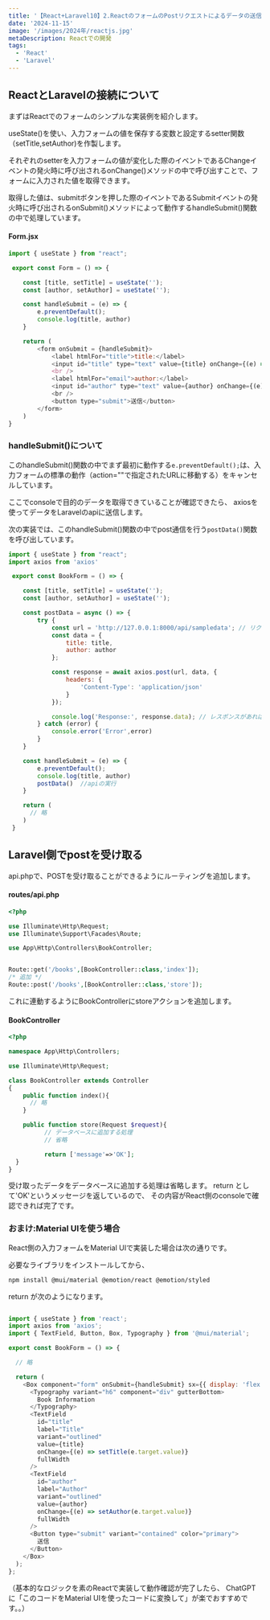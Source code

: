 ```yaml
---
title: '【React+Laravel10】2.ReactのフォームのPostリクエストによるデータの送信'
date: '2024-11-15'
image: '/images/2024年/reactjs.jpg'
metaDescription: Reactでの開発
tags:
  - 'React'
  - 'Laravel'
---
```


## ReactとLaravelの接続について

まずはReactでのフォームのシンプルな実装例を紹介します。

<red>useState()</red>を使い、入力フォームの値を保存する変数と設定するsetter関数（setTitle,setAuthor)を作製します。

それぞれのsetterを入力フォームの値が変化した際のイベントであるChangeイベントの発火時に呼び出される<red>onChange()</red>メソッドの中で呼び出すことで、フォームに入力された値を取得できます。

取得した値は、submitボタンを押した際のイベントであるSubmitイベントの発火時に呼び出される<red>onSubmit()</red>メソッドによって動作するhandleSubmit()関数の中で処理しています。



#### Form.jsx
```javascript
import { useState } from "react";

 export const Form = () => {

    const [title, setTitle] = useState('');
    const [author, setAuthor] = useState('');

    const handleSubmit = (e) => {
        e.preventDefault();
        console.log(title, author)
    }

    return (
        <form onSubmit = {handleSubmit}>
            <label htmlFor="title">title:</label>
            <input id="title" type="text" value={title} onChange={(e) => setTitle(e.target.value)} / >
            <br />
            <label htmlFor="email">author:</label>
            <input id="author" type="text" value={author} onChange={(e) => setAuthor(e.target.value)} />
            <br />
            <button type="submit">送信</button>
        </form>
    )
}
```

### handleSubmit()について

このhandleSubmit()関数の中でまず最初に動作する<code>e.preventDefault();</code>は、入力フォームの標準の動作（action=""で指定されたURLに移動する）をキャンセルしています。

ここでconsoleで目的のデータを取得できていることが確認できたら、
axiosを使ってデータをLaravelのapiに送信します。

次の実装では、このhandleSubmit()関数の中でpost通信を行う<code>postData()</code>関数を呼び出しています。

```javascript
import { useState } from "react";
import axios from 'axios'

 export const BookForm = () => {

    const [title, setTitle] = useState('');
    const [author, setAuthor] = useState('');

    const postData = async () => {
        try {
            const url = 'http://127.0.0.1:8000/api/sampledata'; // リクエストを送るURL
            const data = {
                title: title,
                author: author
            };

            const response = await axios.post(url, data, {
                headers: {
                    'Content-Type': 'application/json'
                }
            });

            console.log('Response:', response.data); // レスポンスがあれば
        } catch (error) {
            console.error('Error',error)
        }
    }

    const handleSubmit = (e) => {
        e.preventDefault();
        console.log(title, author)
        postData()  //apiの実行
    }

    return (
      // 略
    )
 }
```
## Laravel側でpostを受け取る


api.phpで、POSTを受け取ることができるようにルーティングを追加します。

#### routes/api.php

```php
<?php

use Illuminate\Http\Request;
use Illuminate\Support\Facades\Route;

use App\Http\Controllers\BookController;


Route::get('/books',[BookController::class,'index']);
/* 追加 */
Route::post('/books',[BookController::class,'store']);
```

これに連動するようにBookControllerにstoreアクションを追加します。

#### BookController
```php
<?php

namespace App\Http\Controllers;

use Illuminate\Http\Request;

class BookController extends Controller
{
    public function index(){
      // 略
    }

    public function store(Request $request){
          // データベースに追加する処理
          // 省略

          return ['message'=>'OK'];
  }
}

```

受け取ったデータをデータベースに追加する処理は省略します。
return として'OK'というメッセージを返しているので、
その内容がReact側のconsoleで確認できれば完了です。



### おまけ:Material UIを使う場合
React側の入力フォームをMaterial UIで実装した場合は次の通りです。

必要なライブラリをインストールしてから、
```bash
npm install @mui/material @emotion/react @emotion/styled
```

return が次のようになります。

```javascript

import { useState } from 'react';
import axios from 'axios';
import { TextField, Button, Box, Typography } from '@mui/material';

export const BookForm = () => {

  // 略

  return (
    <Box component="form" onSubmit={handleSubmit} sx={{ display: 'flex', flexDirection: 'column', gap: 2, maxWidth: 400 }}>
      <Typography variant="h6" component="div" gutterBottom>
        Book Information
      </Typography>
      <TextField
        id="title"
        label="Title"
        variant="outlined"
        value={title}
        onChange={(e) => setTitle(e.target.value)}
        fullWidth
      />
      <TextField
        id="author"
        label="Author"
        variant="outlined"
        value={author}
        onChange={(e) => setAuthor(e.target.value)}
        fullWidth
      />
      <Button type="submit" variant="contained" color="primary">
        送信
      </Button>
    </Box>
  );
};
```

（基本的なロジックを素のReactで実装して動作確認が完了したら、
ChatGPTに「このコードをMaterial UIを使ったコードに変換して」が楽でおすすめです。。）

